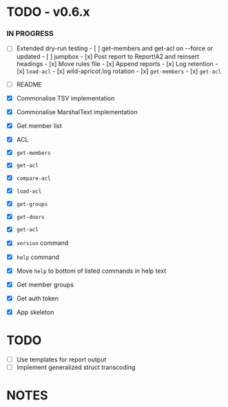 # TODO - v0.6.x

### IN PROGRESS

- [ ] Extended dry-run testing
      - [ ] get-members and get-acl on --force or updated
      - [ ] jumpbox
      - [x] Post report to Report!A2 and reinsert headings
      - [x] Move rules file
      - [x] Append reports
      - [x] Log retention
      - [x] `load-acl`
      - [x] wild-apricot.log rotation
      - [x] `get-members`
      - [x] `get-acl`

- [ ] README

- [x] Commonalise TSV implementation
- [x] Commonalise MarshalText implementation
- [x] Get member list
- [x] ACL
- [x] `get-members`
- [x] `get-acl`
- [x] `compare-acl`
- [x] `load-acl`
- [x] `get-groups`
- [x] `get-doors`
- [x] `get-acl`
- [x] `version` command
- [x] `help` command
- [x] Move `help` to bottom of listed commands in help text
- [x] Get member groups
- [x] Get auth token
- [x] App skeleton

# TODO

- [ ] Use templates for report output
- [ ] Implement generalized struct transcoding

# NOTES